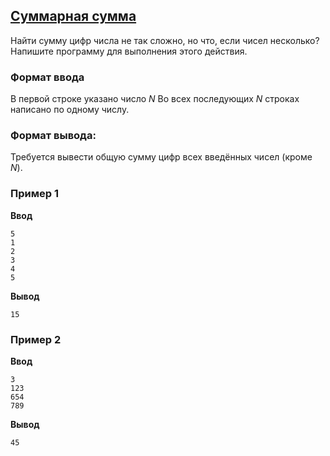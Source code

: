 ## [Суммарная сумма](../../../solutions/2.4/24_d.py)

Найти сумму цифр числа не так сложно, но что, если чисел несколько?
Напишите программу для выполнения этого действия.

### Формат ввода

В первой строке указано число $N$ Во всех последующих $N$ строках написано по одному числу.

### Формат вывода:

Требуется вывести общую сумму цифр всех введённых чисел (кроме $N$).

### Пример 1

**Ввод**
```plaintext
5
1
2
3
4
5
```

**Вывод**
```plaintext
15
```

### Пример 2

**Ввод**
```plaintext
3
123
654
789
```

**Вывод**
```plaintext
45
```